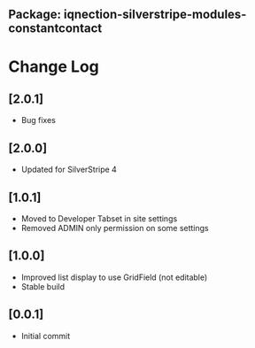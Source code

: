 ## Package: iqnection-silverstripe-modules-constantcontact
# Change Log


## [2.0.1]
- Bug fixes

## [2.0.0]
- Updated for SilverStripe 4

## [1.0.1]
- Moved to Developer Tabset in site settings
- Removed ADMIN only permission on some settings

## [1.0.0]
- Improved list display to use GridField (not editable)
- Stable build

## [0.0.1]
- Initial commit
